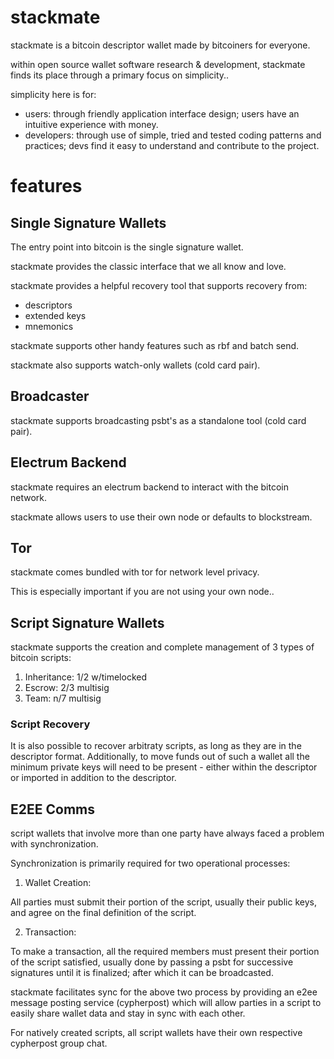 # stackmate 

stackmate is a bitcoin descriptor wallet made by bitcoiners for everyone.

within open source wallet software research & development, stackmate finds its place through a primary focus on simplicity.. 

simplicity here is for:

- users: through friendly application interface design; users have an intuitive experience with money.
- developers: through use of simple, tried and tested coding patterns and practices; devs find it easy to understand and 
contribute to the project.

# features

## Single Signature Wallets

The entry point into bitcoin is the single signature wallet. 

stackmate provides the classic interface that we all know and love.

stackmate provides a helpful recovery tool that supports recovery from:

- descriptors
- extended keys
- mnemonics

stackmate supports other handy features such as rbf and batch send.

stackmate also supports watch-only wallets (cold card pair).

## Broadcaster

stackmate supports broadcasting psbt's as a standalone tool (cold card pair). 

## Electrum Backend

stackmate requires an electrum backend to interact with the bitcoin network.

stackmate allows users to use their own node or defaults to blockstream.

## Tor

stackmate comes bundled with tor for network level privacy.

This is especially important if you are not using your own node..

## Script Signature Wallets

stackmate supports the creation and complete management of 3 types of bitcoin scripts:

1. Inheritance: 1/2 w/timelocked
2. Escrow: 2/3 multisig
3. Team: n/7 multisig

### Script Recovery 

It is also possible to recover arbitraty scripts, as long as they are in the descriptor format. Additionally, to move funds
out of such a wallet all the minimum private keys will need to be present - either within the descriptor or imported in
addition to the descriptor.

## E2EE Comms

script wallets that involve more than one party have always faced a problem with synchronization.

Synchronization is primarily required for two operational processes:

1. Wallet Creation:

All parties must submit their portion of the script, usually their public keys, and agree on the final definition of the 
script.

2. Transaction: 

To make a transaction, all the required members must present their portion of the script satisfied, usually done by 
passing a psbt for successive signatures until it is finalized; after which it can be broadcasted.

stackmate facilitates sync for the above two process by providing an e2ee message posting service (cypherpost) which will 
allow parties in a script to easily share wallet data and stay in sync with each other.

For natively created scripts, all script wallets have their own respective cypherpost group chat.




